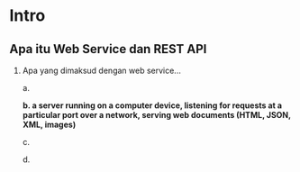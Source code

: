 # Intro
## Apa itu Web Service dan REST API
1.  Apa yang dimaksud dengan web service...

    a.  
    
    **b.  a server running on a computer device, listening for requests at a particular port over a network, serving web documents (HTML, JSON, XML, images)**
    
    c.  
    
    d.  
 
